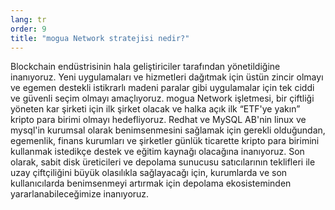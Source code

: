 ```yaml
---
lang: tr
order: 9
title: "mogua Network stratejisi nedir?"
---
```


Blockchain endüstrisinin hala geliştiriciler tarafından yönetildiğine inanıyoruz. Yeni uygulamaları ve hizmetleri dağıtmak için üstün zincir olmayı ve egemen destekli istikrarlı madeni paralar gibi uygulamalar için tek ciddi ve güvenli seçim olmayı amaçlıyoruz. mogua Network işletmesi, bir çiftliği yöneten kar şirketi için ilk şirket olacak ve halka açık ilk “ETF'ye yakın” kripto para birimi olmayı hedefliyoruz. Redhat ve MySQL AB'nin linux ve mysql'in kurumsal olarak benimsenmesini sağlamak için gerekli olduğundan, egemenlik, finans kurumları ve şirketler günlük ticarette kripto para birimini kullanmak istedikçe destek ve eğitim kaynağı olacağına inanıyoruz. Son olarak, sabit disk üreticileri ve depolama sunucusu satıcılarının teklifleri ile uzay çiftçiliğini büyük olasılıkla sağlayacağı için, kurumlarda ve son kullanıcılarda benimsenmeyi artırmak için depolama ekosisteminden yararlanabileceğimize inanıyoruz.
